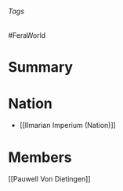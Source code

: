 ###### Tags

#FeraWorld

# Summary

# Nation
- [[Ilmarian Imperium (Nation)]]

# Members
[[Pauwell Von Dietingen]]